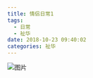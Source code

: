 ```yaml
---
title: 情侣日常1
tags:
  - 日常
  - 祉华
date: 2018-10-23 09:40:02
categories: 祉华
---
```


![图片](https://wx2.sinaimg.cn/mw690/95fbe0bfgy1fwh9zr01xtj20u00c6qfw.jpg)
